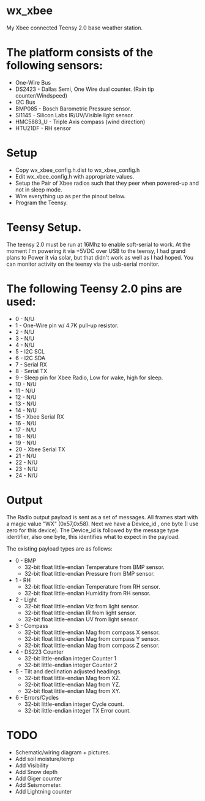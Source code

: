 # wx_xbee
My Xbee connected Teensy 2.0 base weather station.

# The platform consists of the following sensors:
* One-Wire Bus
 * DS2423 - Dallas Semi, One Wire dual counter. (Rain tip counter/Windspeed)
* I2C Bus
 * BMP085 - Bosch Barometric Pressure sensor.
 * SI1145 - Silicon Labs IR/UV/Visible light sensor.
 * HMC5883_U - Triple Axis compass (wind direction)
 * HTU21DF - RH sensor

# Setup
* Copy wx_xbee_config.h.dist to wx_xbee_config.h
* Edit wx_xbee_config.h with appropriate values.
* Setup the Pair of Xbee radios such that they peer when powered-up and not in sleep mode.
* Wire everything up as per the pinout below.
* Program the Teensy.

# Teensy Setup.
The teensy 2.0 must be run at 16Mhz to enable soft-serial to work. At the moment I'm powering it via +5VDC over USB to the teensy, I had grand plans to Power it via solar, but that didn't work as well as I had hoped. You can monitor activity on the teensy via the usb-serial monitor.

# The following Teensy 2.0 pins are used:
* 0  - N/U
* 1  - One-Wire pin w/ 4.7K pull-up resistor.
* 2  - N/U
* 3  - N/U
* 4  - N/U
* 5  - I2C SCL
* 6  - I2C SDA
* 7  - Serial RX
* 8  - Serial TX
* 9  - Sleep pin for Xbee Radio, Low for wake, high for sleep.
* 10 - N/U
* 11 - N/U
* 12 - N/U
* 13 - N/U
* 14 - N/U
* 15 - Xbee Serial RX
* 16 - N/U
* 17 - N/U
* 18 - N/U
* 19 - N/U
* 20 - Xbee Serial TX
* 21 - N/U
* 22 - N/U
* 23 - N/U
* 24 - N/U

# Output
The Radio output payload is sent as a set of messages. All frames start with a magic value "WX" (0x57,0x58). Next we have a Device_id , one byte (I use zero for this device). The Device_id is followed by the message type identifier, also one byte, this identifies what to expect in the payload.

The existing payload types are as follows:

* 0 - BMP
  * 32-bit float little-endian Temperature from BMP sensor.
  * 32-bit float little-endian Pressure from BMP sensor.
* 1 - RH
  * 32-bit float little-endian Temperature from RH sensor.
  * 32-bit float little-endian Humidity from RH sensor.
* 2 - Light
  * 32-bit float little-endian Viz from light sensor.
  * 32-bit float little-endian IR from light sensor.
  * 32-bit float little-endian UV from light sensor.
* 3 - Compass
  * 32-bit float little-endian Mag from compass X sensor.
  * 32-bit float little-endian Mag from compass Y sensor.
  * 32-bit float little-endian Mag from compass Z sensor.
* 4 - DS223 Counter
  * 32-bit little-endian integer Counter 1
  * 32-bit little-endian integer Counter 2
* 5 - Tilt and declination adjusted headings.
  * 32-bit float little-endian Mag from XZ.
  * 32-bit float little-endian Mag from YZ.
  * 32-bit float little-endian Mag from XY.
* 6 - Errors/Cycles
  * 32-bit little-endian integer Cycle count.
  * 32-bit little-endian integer TX Error count.

# TODO
* Schematic/wiring diagram + pictures.
* Add soil moisture/temp
* Add Visibility
* Add Snow depth
* Add Giger counter
* Add Seismometer.
* Add Lightning counter
